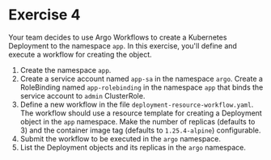 # Exercise 4

Your team decides to use Argo Workflows to create a Kubernetes Deployment to the namespace `app`. In this exercise, you'll define and execute a workflow for creating the object.

1. Create the namespace `app`.
2. Create a service account named `app-sa` in the namespace `argo`. Create a RoleBinding named `app-rolebinding` in the namespace `app` that binds the service account to `admin` ClusterRole.
3. Define a new workflow in the file `deployment-resource-workflow.yaml`. The workflow should use a resource template for creating a Deployment object in the `app` namespace. Make the number of replicas (defaults to 3) and the container image tag (defaults to `1.25.4-alpine`) configurable.
4. Submit the workflow to be executed in the `argo` namespace.
5. List the Deployment objects and its replicas in the `argo` namespace.